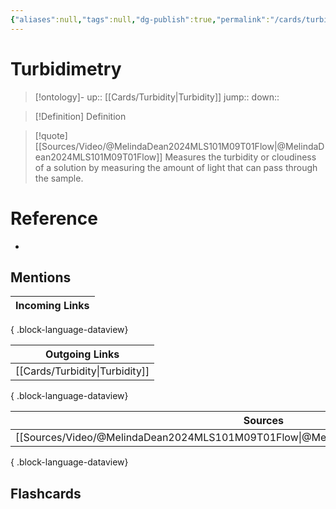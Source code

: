 ```yaml
---
{"aliases":null,"tags":null,"dg-publish":true,"permalink":"/cards/turbidimetry/","dgPassFrontmatter":true}
---
```


# Turbidimetry

> [!ontology]-
> up:: [[Cards/Turbidity\|Turbidity]]
> jump:: 
> down:: 

> [!Definition] Definition

> [!quote] [[Sources/Video/@MelindaDean2024MLS101M09T01Flow\|@MelindaDean2024MLS101M09T01Flow]]
> Measures the turbidity or cloudiness of a solution by measuring the amount of light that can pass through the sample.

# Reference

- 

## Mentions

| Incoming Links |
| -------------- |

{ .block-language-dataview}

| Outgoing Links                    |
| --------------------------------- |
| [[Cards/Turbidity\|Turbidity]] |

{ .block-language-dataview}

| Sources                                                                                 |
| --------------------------------------------------------------------------------------- |
| [[Sources/Video/@MelindaDean2024MLS101M09T01Flow\|@MelindaDean2024MLS101M09T01Flow]] |

{ .block-language-dataview}

## Flashcards